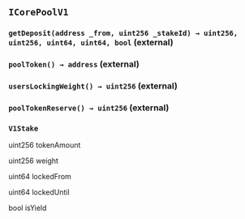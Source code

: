 ## `ICorePoolV1`






### `getDeposit(address _from, uint256 _stakeId) → uint256, uint256, uint64, uint64, bool` (external)





### `poolToken() → address` (external)





### `usersLockingWeight() → uint256` (external)





### `poolTokenReserve() → uint256` (external)







### `V1Stake`


uint256 tokenAmount


uint256 weight


uint64 lockedFrom


uint64 lockedUntil


bool isYield




